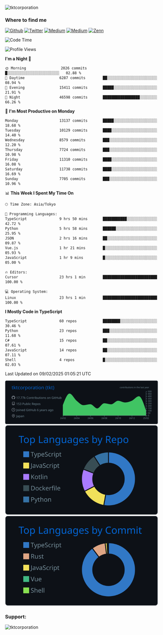 <p align="left"> <img src="https://komarev.com/ghpvc/?username=tktcorporation&label=Profile%20views&color=0e75b6&style=flat" alt="tktcorporation" /> </p>

<h3>Where to find me</h3>
<p>
<a href="https://github.com/tktcorporation" target="_blank"><img alt="Github" src="https://img.shields.io/badge/GitHub-%2312100E.svg?&style=for-the-badge&logo=Github&logoColor=white" /></a>
<a href="https://twitter.com/tktcorporation" target="_blank"><img alt="Twitter" src="https://img.shields.io/badge/twitter-%231DA1F2.svg?&style=for-the-badge&logo=twitter&logoColor=white" /></a>
<a href="https://www.linkedin.com/in/tktcorporation" target="_blank"><img alt="Medium" src="https://img.shields.io/badge/linkdin-0a66c2.svg?&style=for-the-badge&logo=linkedin&logoColor=white" /></a>
<a href="https://qiita.com/tktcorporation" target="_blank"><img alt="Medium" src="https://img.shields.io/badge/qiita-55C500.svg?&style=for-the-badge&logo=qiita&logoColor=white" /></a>
<a href="https://zenn.dev/tktcorporation" target="_blank"><img alt="Zenn" src="https://img.shields.io/badge/Zenn-3EA8FF.svg?&style=for-the-badge&logo=Zenn&logoColor=white" /></a>
</p>
  
<!--START_SECTION:waka-->
![Code Time](http://img.shields.io/badge/Code%20Time-2%2C118%20hrs%2033%20mins-blue)

![Profile Views](http://img.shields.io/badge/Profile%20Views-3-blue)

**I'm a Night 🦉** 

```text
🌞 Morning                2026 commits        █░░░░░░░░░░░░░░░░░░░░░░░░   02.88 % 
🌆 Daytime                6287 commits        ██░░░░░░░░░░░░░░░░░░░░░░░   08.94 % 
🌃 Evening                15411 commits       █████░░░░░░░░░░░░░░░░░░░░   21.91 % 
🌙 Night                  46598 commits       █████████████████░░░░░░░░   66.26 % 
```
📅 **I'm Most Productive on Monday** 

```text
Monday                   13137 commits       █████░░░░░░░░░░░░░░░░░░░░   18.68 % 
Tuesday                  10129 commits       ████░░░░░░░░░░░░░░░░░░░░░   14.40 % 
Wednesday                8579 commits        ███░░░░░░░░░░░░░░░░░░░░░░   12.20 % 
Thursday                 7724 commits        ███░░░░░░░░░░░░░░░░░░░░░░   10.98 % 
Friday                   11310 commits       ████░░░░░░░░░░░░░░░░░░░░░   16.08 % 
Saturday                 11738 commits       ████░░░░░░░░░░░░░░░░░░░░░   16.69 % 
Sunday                   7705 commits        ███░░░░░░░░░░░░░░░░░░░░░░   10.96 % 
```


📊 **This Week I Spent My Time On** 

```text
🕑︎ Time Zone: Asia/Tokyo

💬 Programming Languages: 
TypeScript               9 hrs 50 mins       ███████████░░░░░░░░░░░░░░   42.72 % 
Python                   5 hrs 58 mins       ██████░░░░░░░░░░░░░░░░░░░   25.95 % 
JSON                     2 hrs 16 mins       ██░░░░░░░░░░░░░░░░░░░░░░░   09.87 % 
Vue.js                   1 hr 21 mins        █░░░░░░░░░░░░░░░░░░░░░░░░   05.93 % 
JavaScript               1 hr 9 mins         █░░░░░░░░░░░░░░░░░░░░░░░░   05.00 % 

🔥 Editors: 
Cursor                   23 hrs 1 min        █████████████████████████   100.00 % 

💻 Operating System: 
Linux                    23 hrs 1 min        █████████████████████████   100.00 % 
```

**I Mostly Code in TypeScript** 

```text
TypeScript               60 repos            ████████░░░░░░░░░░░░░░░░░   30.46 % 
Python                   23 repos            ███░░░░░░░░░░░░░░░░░░░░░░   11.68 % 
C#                       15 repos            ██░░░░░░░░░░░░░░░░░░░░░░░   07.61 % 
JavaScript               14 repos            ██░░░░░░░░░░░░░░░░░░░░░░░   07.11 % 
Shell                    4 repos             █░░░░░░░░░░░░░░░░░░░░░░░░   02.03 % 
```




 Last Updated on 09/02/2025 01:05:21 UTC
<!--END_SECTION:waka-->

[![](https://raw.githubusercontent.com/tktcorporation/tktcorporation/master/profile-summary-card-output/github_dark/0-profile-details.svg)](https://github.com/vn7n24fzkq/github-profile-summary-cards)
[![](https://raw.githubusercontent.com/tktcorporation/tktcorporation/master/profile-summary-card-output/github_dark/1-repos-per-language.svg)](https://github.com/vn7n24fzkq/github-profile-summary-cards) [![](https://raw.githubusercontent.com/tktcorporation/tktcorporation/master/profile-summary-card-output/github_dark/2-most-commit-language.svg)](https://github.com/vn7n24fzkq/github-profile-summary-cards)

<h3 align="left">Support:</h3>
<p><a href="https://www.buymeacoffee.com/tktcorporation"> <img align="left" src="https://cdn.buymeacoffee.com/buttons/v2/default-yellow.png" height="50" width="210" alt="tktcorporation" /></a></p><br><br>
